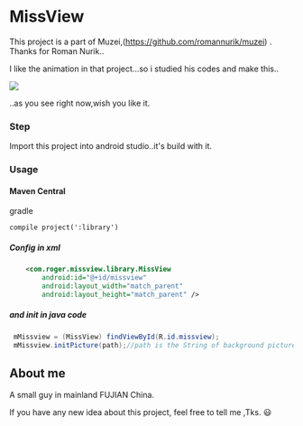# MissView
This project is a part of Muzei,(https://github.com/romannurik/muzei) .<br>
Thanks for Roman Nurik..<br>

I like the animation in that project...so i studied his codes and make this..<br>

![](https://github.com/Rogero0o/MissView/raw/master/missview.gif)

..as you see right now,wish you like it.

### Step

Import this project into android studio..it's build with it.

###  Usage

#### Maven Central

gradle
```
compile project(':library')
```

##### Config in xml

```xml
    <com.roger.missview.library.MissView
        android:id="@+id/missview"
        android:layout_width="match_parent"
        android:layout_height="match_parent" />
```

##### and init in java code

```java
 mMissview = (MissView) findViewById(R.id.missview);
 mMissview.initPicture(path);//path is the String of background picture path
```


## About me

A small guy  in mainland FUJIAN China.

If you have any new idea about this project, feel free to tell me ,Tks. :smiley:
